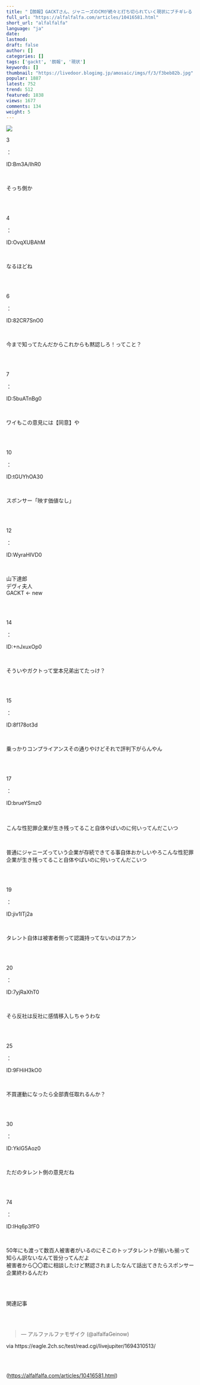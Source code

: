 ```yaml
---
title: "【朗報】GACKTさん、ジャニーズのCMが続々と打ち切られていく現状にブチギレる : アルファルファモザイク"
full_url: "https://alfalfalfa.com/articles/10416581.html"
short_url: "alfalfalfa"
language: "ja"
date: 
lastmod: 
draft: false
author: []
categories: []
tags: ['gackt', '朗報', '現状']
keywords: []
thumbnail: "https://livedoor.blogimg.jp/amosaic/imgs/f/3/f3beb82b.jpg"
popular: 1887
latest: 752
trend: 512
featured: 1838
views: 1677
comments: 134
weight: 5
---
```


![](https://livedoor.blogimg.jp/amosaic/imgs/f/3/f3beb82b.jpg)

<div><p class='res_info'><p class='res_num'>3</p>：<p class='res_name'></p><p class='res_matome'><p class='res_id'>ID:Bm3A/IhR0</p></p></p><br> <p class='res_body'>そっち側か</p><br> <br> <p class='res_info'><p class='res_num'>4</p>：<p class='res_name'></p><p class='res_matome'><p class='res_id'>ID:OvqXUBAhM</p></p></p><br> <p class='res_body'>なるほどね</p><br> <br> <p class='res_info'><p class='res_num'>6</p>：<p class='res_name'></p><p class='res_matome'><p class='res_id'>ID:82CR7SnO0</p></p></p><br> <p class='res_body'>今まで知ってたんだからこれからも黙認しろ！ってこと？</p><br> <br> <p class='res_info'><p class='res_num'>7</p>：<p class='res_name'></p><p class='res_matome'><p class='res_id'>ID:5buATnBg0</p></p></p><br> <p class='res_body'>ワイもこの意見には【同意】や</p><br> <br> <p class='res_info'><p class='res_num'>10</p>：<p class='res_name'></p><p class='res_matome'><p class='res_id'>ID:tGUYhOA30</p></p></p><br> <p class='res_body'>スポンサー「映す価値なし」</p><br> <br> <p class='res_info'><p class='res_num'>12</p>：<p class='res_name'></p><p class='res_matome'><p class='res_id'>ID:WyraHIVD0</p></p></p><br> <p class='res_body'>山下達郎<br> デヴィ夫人<br> GACKT ← new</p><br> <br> <p class='res_info'><p class='res_num'>14</p>：<p class='res_name'></p><p class='res_matome'><p class='res_id'>ID:+nJxuxOp0</p></p></p><br> <p class='res_body'>そういやガクトって堂本兄弟出てたっけ？</p><br> <br> <p class='res_info'><p class='res_num'>15</p>：<p class='res_name'></p><p class='res_matome'><p class='res_id'>ID:8f178ot3d</p></p></p><br> <p class='res_body'>乗っかりコンプライアンスその通りやけどそれで評判下がらんやん</p><br> <br> <p class='res_info'><p class='res_num'>17</p>：<p class='res_name'></p><p class='res_matome'><p class='res_id'>ID:brueYSmz0</p></p></p><br> <br> こんな性犯罪企業が生き残ってること自体やばいのに何いってんだこいつ<br> <p class='in_ads'></p><br> <p>普通にジャニーズっていう企業が存続できてる事自体おかしいやろこんな性犯罪企業が生き残ってること自体やばいのに何いってんだこいつ</p><br> <br> <p class='res_info'><p class='res_num'>19</p>：<p class='res_name'></p><p class='res_matome'><p class='res_id'>ID:jiv1ITj2a</p></p></p><br> <p class='res_body'>タレント自体は被害者側って認識持ってないのはアカン</p><br> <br> <p class='res_info'><p class='res_num'>20</p>：<p class='res_name'></p><p class='res_matome'><p class='res_id'>ID:7yjRaXhT0</p></p></p><br> <p class='res_body'>そら反社は反社に感情移入しちゃうわな</p><br> <br> <p class='res_info'><p class='res_num'>25</p>：<p class='res_name'></p><p class='res_matome'><p class='res_id'>ID:9FHiH3kO0</p></p></p><br> <p class='res_body'>不買運動になったら全部責任取れるんか？</p><br> <br> <p class='res_info'><p class='res_num'>30</p>：<p class='res_name'></p><p class='res_matome'><p class='res_id'>ID:YkIG5Aoz0</p></p></p><br> <p class='res_body'>ただのタレント側の意見だね</p><br> <br> <p class='res_info'><p class='res_num'>74</p>：<p class='res_name'></p><p class='res_matome'><p class='res_id'>ID:IHq6p3fF0</p></p></p><br> <p class='res_body'>50年にも渡って数百人被害者がいるのにそこのトップタレントが揃いも揃って知らん訳ないなんて皆分ってんだよ<br> 被害者から〇〇君に相談したけど黙認されましたなんて話出てきたらスポンサー企業終わるんだわ</p><br> <br> <p id='related-title'>関連記事</p><br> <br> <p class='in_ads'></p><blockquote class='twitter-tweet'><p lang='und' dir='ltr'></p> — アルファルファモザイク (@alfalfaGeinow) <a href='https://twitter.com/alfalfaGeinow/status/1700698616397287906/'></a></blockquote><p class='via'>via https://eagle.2ch.sc/test/read.cgi/livejupiter/1694310513/</p><br> <br> </div>

(https://alfalfalfa.com/articles/10416581.html)
